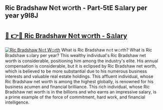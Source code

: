 ## Ric Bradshaw N𝚎t w𝚘rth - Part-5tE S𝚊lary per year y9l8J

# <h2><a href="http://gc0a9q.nevu.top/?p=Ric+Bradshaw">🔗 👉🔴 Ric Bradshaw N𝚎t w𝚘rth - S𝚊lary</a></h2>

[![Ric Bradshaw N𝚎t W𝚘rth](https://i.imgur.com/Oavwk0R.jpeg)](http://gc0a9q.nevu.top/?p=Ric+Bradshaw)
What is Ric Bradshaw n𝚎t w𝚘rth? What is Ric Bradshaw s𝚊lary per year?
This wealthy individual's Ric Bradshaw net worth is considerable, positioning him among the industry's elite. His annual compensation is considerable, but it is eclipsed by Ric Bradshaw net worth, which is believed to be more substantial due to his numerous business interests and valuable real estate holdings. This affluent individual, whose Ric Bradshaw net worth is among the highest globally, is renowned for his business acumen and financial brilliance. This rich individual, whose Ric Bradshaw net worth is in the billions and who earns an impressive salary, is a prime example of the force of commitment, hard work, and financial intelligence.
